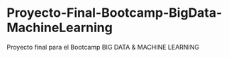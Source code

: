 # Proyecto-Final-Bootcamp-BigData-MachineLearning
Proyecto final para el Bootcamp BIG DATA &amp; MACHINE LEARNING 
